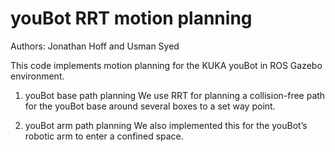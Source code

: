 # youBot RRT motion planning
Authors: Jonathan Hoff and Usman Syed

This code implements motion planning for the KUKA youBot in ROS Gazebo environment.

1) youBot base path planning
We use RRT for planning a collision-free path for the youBot base around several boxes to a set way point.

2) youBot arm path planning
We also implemented this for the youBot’s robotic arm to enter a confined space.
